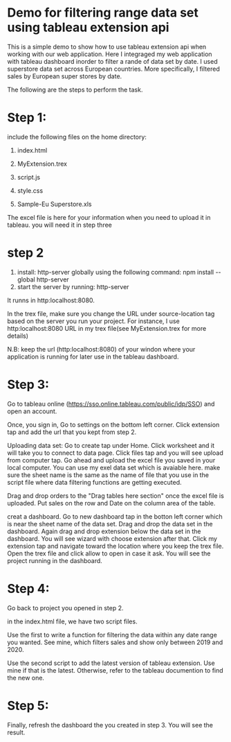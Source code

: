 # Demo for filtering range data set using tableau extension api 

This is a simple demo to show how to use tableau extension api when working with our web application. Here I integraged my web application with tableau dashboard inorder to filter a rande of data set by date. I used superstore data set across European countries. More specifically, I filtered sales by European super stores by date. 

The following are the steps to perform the task.

# Step 1: 
include the following files on the home directory:
1. index.html
2. MyExtension.trex

3. script.js
4. style.css
5. Sample-Eu Superstore.xls

The excel file is here for your information when you need to upload it in tableau.
you will need it in step three

# step 2
1. install:
http-server globally using the following command: npm install --global http-server
2. start the server by running: http-server

It runns in http:localhost:8080. 

In the trex file, make sure you change the URL under source-location tag based on the server you run your project. For instance, I use http:localhost:8080 URL in my trex file(see MyExtension.trex for more details)

N.B: keep the url (http:localhost:8080) of your windon where your application is running for later use in the tableau dashboard. 


# Step 3:
Go to tableau online (https://sso.online.tableau.com/public/idp/SSO) and open an account.

Once, you sign in, Go to settings on the bottom left corner. Click extension tap and add the url that you kept from step 2.

Uploading data set: Go to create tap under Home. Click worksheet and it will take you to connect to data page. Click files tap and you will see upload from computer tap. Go ahead and upload the excel file you saved in your local computer. You can use my exel data set which is avaiable here.
make sure the sheet name is the same as the name of file that you use in the script file where data filtering functions are getting executed. 

Drag and drop orders to the "Drag tables here section" once the excel file is uploaded. Put sales on the row and Date on the column area of the table.

creat a dashboard. Go to new dashboard tap in the botton left corner which is near the sheet name of the data set. Drag and drop the data set in the dashboard. Again drag and drop extension below the data set in the dashboard. You will see wizard with choose extension after that. Click my extension tap and navigate toward the location where you keep the trex file. Open the trex file and click allow to open in case it ask. You will see the project running in the dashboard.


# Step 4:
Go back to project you opened in step 2.

in the index.html file, we have two script files.

Use the first to write a function for filtering the data within any date range you wanted. See mine, which filters sales and show only between 2019 and 2020.

Use the second script to add the latest version of tableau extension. Use mine if that is the latest. Otherwise, refer to the tableau documention to find the new one.

# Step 5:

Finally, refresh the dashboard the you created in step 3. You will see the result.